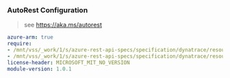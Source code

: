 ### AutoRest Configuration

> see https://aka.ms/autorest

``` yaml
azure-arm: true
require:
- /mnt/vss/_work/1/s/azure-rest-api-specs/specification/dynatrace/resource-manager/readme.md
- /mnt/vss/_work/1/s/azure-rest-api-specs/specification/dynatrace/resource-manager/readme.go.md
license-header: MICROSOFT_MIT_NO_VERSION
module-version: 1.0.1

```
